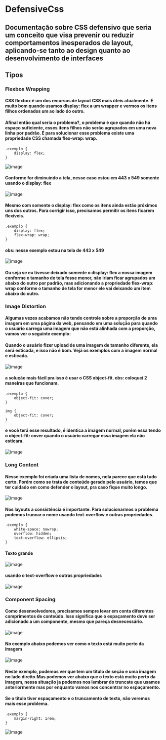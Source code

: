 # DefensiveCss

## Documentação sobre CSS defensivo que seria um conceito que visa prevenir ou reduzir comportamentos inesperados de layout, aplicando-se tanto ao design quanto ao desenvolvimento de interfaces

## Tipos

### Flexbox Wrapping

#### CSS flexbox é um dos recursos de layout CSS mais úteis atualmente. É muito bom quando usamos display: flex a um wrapper e vermos os itens filhos ordenados um ao lado do outro.

#### Afinal então qual seria o problema?, o problema é que quando não há espaço suficiente, esses itens filhos não serão agrupados em uma nova linha por padrão. E para solucionar esse problema existe uma propriedade CSS chamada flex-wrap: wrap.

    .exemplo {
        display: flex;
    }

![image](https://github.com/BiancaTeodoroU/defensiveCss/assets/101062400/ce551bc9-79fa-493e-a731-1b666bd19677)

#### Conforme for diminuindo a tela, nesse caso estou em 443 x 549 somente usando o display: flex

![image](https://github.com/BiancaTeodoroU/defensiveCss/assets/101062400/4476196c-bd10-4146-97aa-06d6fc28f559)

#### Mesmo com somente o display: flex como os itens ainda estão próximos uns dos outros. Para corrigir isso, precisamos permitir os itens ficarem flexiveis.

    .exemplo {
        display: flex;
        flex-wrap: wrap;
    }

#### obs: nesse exemplo estou na tela de 443 x 549

![image](https://github.com/BiancaTeodoroU/defensiveCss/assets/101062400/96ddd9b3-d866-4ed7-963b-5c710a214722)

#### Ou seja se eu tivesse deixado somente o display: flex a nossa imagem conforme o tamanho de tela fosse menor, não iriam ficar agrupados um abaixo do outro por padrão, mas adicionando a propriedade flex-wrap: wrap conforme o tamanho de tela for menor ele vai deixando um item abaixo do outro.

### Image Distortion

#### Algumas vezes acabamos não tendo controle sobre a proporção de uma imagem em uma página da web, pensando em uma solução para quando o usuário carrega uma imagem que não está alinhada com a proporção, vamos ver o seguinte exemplo:

#### Quando o usuário fizer upload de uma imagem de tamanho diferente, ela será esticada, e isso não é bom. Vejá os exemplos com a imagem normal e esticada.

![image](https://github.com/BiancaTeodoroU/defensiveCss/assets/101062400/426493a1-0523-4508-a858-c4fc29e8e8df)

#### a solução mais fácil pra isso é usar o CSS object-fit. obs: coloquei 2 maneiras que funcionam.

    .exemplo {
        object-fit: cover;
    }

    img {
        object-fit: cover;
    }
#### e você terá esse resultado, é identica a imagem normal, porém essa tendo o object-fit: cover quando o usuário carregar essa imagem ela não esticara.
![image](https://github.com/BiancaTeodoroU/defensiveCss/assets/101062400/358b325d-e09f-414f-8f08-49d84202f4a2)

### Long Content

#### Nesse exemplo foi criada uma lista de nomes, nela parece que está tudo certo. Porém como se trata de conteúdo gerado pelo usuário, temos que ter cuidado em como defender o layout, pra caso fique muito longo.

![image](https://github.com/BiancaTeodoroU/defensiveCss/assets/101062400/c367e5f4-b441-43fd-be71-42d6aceb7dfc)

#### Nos layouts a consistência é importante. Para solucionarmos o problema podemos truncar o nome usando text-overflow e outras propriedades.

    .exemplo {
        white-space: nowrap;
        overflow: hidden;
        text-overflow: ellipsis;
    }

#### Texto grande 

![image](https://github.com/BiancaTeodoroU/defensiveCss/assets/101062400/f6042b69-b140-480a-b16b-6e1479eb3528)

#### usando o text-overflow e outras propriedades 

![image](https://github.com/BiancaTeodoroU/defensiveCss/assets/101062400/15e1aa51-2eff-42ec-b52b-2ef94a19b170)

### Component Spacing

#### Como desenvolvedores, precisamos sempre levar em conta diferentes comprimentos de conteúdo. Isso significa que o espaçamento deve ser adicionado a um componente, mesmo que pareça desnecessário.

![image](https://github.com/BiancaTeodoroU/defensiveCss/assets/101062400/743e7698-afa9-4492-ac3f-11ec8c1dcc20)

#### No exemplo abaixo podemos ver como o texto está muito perto da imagem
![image](https://github.com/BiancaTeodoroU/defensiveCss/assets/101062400/b9d0acf7-0f66-4bc6-85b1-e4276c00f97b)

#### Neste exemplo, podemos ver que tem um titulo de seção e uma imagem no lado direito.Mas podemos ver abaixo que o texto está muito perto da imagem, nessa situação ja podemos nos lembrar do truncate que usamos anteriormente mas por enquanto vamos nos concentrar no espaçamento.

#### Se o titulo tiver espaçamento e o truncamento de texto, não veremos mais esse problema.

    .exemplo {
        margin-right: 1rem;
    }

![image](https://github.com/BiancaTeodoroU/defensiveCss/assets/101062400/e69cbf9f-404e-4fc3-94c7-618eac4c6462)



